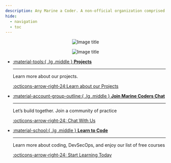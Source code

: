 ```yaml
---
description: Any Marine a Coder. A non-official organization comprised of Active Duty/Reserve Marines, Marine Veterans, and U.S. Citizens who want to help Marines through code.
hide:
  - navigation
  - toc
---
```


<p align="center" class="no-margin" >
<img width="1000px" height="338px" alt="Image title" data-cms-original-src="/assets/marinecoders_invert.png#only-light" src="/assets/marinecoders_invert.png?_cchid=876d8396266addb9cd94db80a5998c9c#only-light">
</p>
<p align="center" class="no-margin" >
<img width="1000px" height="338px" alt="Image title" data-cms-original-src="/assets/marinecoders.png#only-dark" src="/assets/marinecoders.png?_cchid=9617b2808baeb3906858de39860c3fad#only-dark">
</p>


<div class="grid cards no-margin" markdown>

-   [:material-tools:{ .lg .middle } __Projects__](/projects)

    ---

    Learn more about our projects.

    [:octicons-arrow-right-24:Learn about our Projects](/projects)

-   [:material-account-group-outline:{ .lg .middle } __Join Marine Coders Chat__](/chat)

    ---

    Let’s build together. Join a community of practice

    [:octicons-arrow-right-24: Chat With Us](/chat)

-   [:material-school:{ .lg .middle } __Learn to Code__](/learn)

    ---

    Learn more about coding, DevSecOps, and enjoy our list of free courses

    [:octicons-arrow-right-24: Start Learning Today](/learn)

</div>

<style>
.md-main__inner {
    display: flex;
    height: 100%;
    margin-top: 0px;
}
</style>